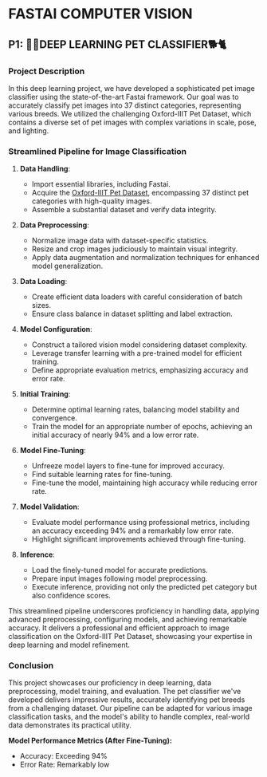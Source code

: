 # FASTAI COMPUTER VISION

## P1: 🐶🐱DEEP LEARNING PET CLASSIFIER🐕🐈

### Project Description
In this deep learning project, we have developed a sophisticated pet image classifier using the state-of-the-art Fastai framework. Our goal was to accurately classify pet images into 37 distinct categories, representing various breeds. We utilized the challenging Oxford-IIIT Pet Dataset, which contains a diverse set of pet images with complex variations in scale, pose, and lighting.

### Streamlined Pipeline for Image Classification

1. **Data Handling**:
   - Import essential libraries, including Fastai.
   - Acquire the [Oxford-IIIT Pet Dataset](https://www.robots.ox.ac.uk/~vgg/data/pets/), encompassing 37 distinct pet categories with high-quality images.
   - Assemble a substantial dataset and verify data integrity.

2. **Data Preprocessing**:
   - Normalize image data with dataset-specific statistics.
   - Resize and crop images judiciously to maintain visual integrity.
   - Apply data augmentation and normalization techniques for enhanced model generalization.

3. **Data Loading**:
   - Create efficient data loaders with careful consideration of batch sizes.
   - Ensure class balance in dataset splitting and label extraction.

4. **Model Configuration**:
   - Construct a tailored vision model considering dataset complexity.
   - Leverage transfer learning with a pre-trained model for efficient training.
   - Define appropriate evaluation metrics, emphasizing accuracy and error rate.

5. **Initial Training**:
   - Determine optimal learning rates, balancing model stability and convergence.
   - Train the model for an appropriate number of epochs, achieving an initial accuracy of nearly 94% and a low error rate.

6. **Model Fine-Tuning**:
   - Unfreeze model layers to fine-tune for improved accuracy.
   - Find suitable learning rates for fine-tuning.
   - Fine-tune the model, maintaining high accuracy while reducing error rate.

7. **Model Validation**:
   - Evaluate model performance using professional metrics, including an accuracy exceeding 94% and a remarkably low error rate.
   - Highlight significant improvements achieved through fine-tuning.

8. **Inference**:
   - Load the finely-tuned model for accurate predictions.
   - Prepare input images following model preprocessing.
   - Execute inference, providing not only the predicted pet category but also confidence scores.

This streamlined pipeline underscores proficiency in handling data, applying advanced preprocessing, configuring models, and achieving remarkable accuracy. It delivers a professional and efficient approach to image classification on the Oxford-IIIT Pet Dataset, showcasing your expertise in deep learning and model refinement.

### Conclusion
This project showcases our proficiency in deep learning, data preprocessing, model training, and evaluation. The pet classifier we've developed delivers impressive results, accurately identifying pet breeds from a challenging dataset. Our pipeline can be adapted for various image classification tasks, and the model's ability to handle complex, real-world data demonstrates its practical utility.

**Model Performance Metrics (After Fine-Tuning):**
- Accuracy: Exceeding 94%
- Error Rate: Remarkably low
